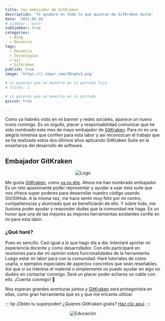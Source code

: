 ```yaml
---
title: Soy embajador de GitKraken 
description: 'Te ayudaré en todo lo que quieras de GitKraken Suite'
date: '2021-05-26'
# sidebar: 'auto'
subSidebar: true
categories:
  - Blog
  - Docencia
tags:
  - Docencia
  - Tecnologías
  - Git
  - Gitkraken
publish: true
image: 'https://i.imgur.com/1Dnghu1.png'

# si quieres que se muestre en la portada fija
# sticky: 1

# si quieres que se muestre en la portada
giscus: true 

---
```

Como ya habréis visto en mi banner y redes sociales, aparece un nuevo icono conmigo. Es un orgullo, placer y responsabilidad comunicar que he sido nombrado este mes de mayo embajador de [GitKraken](https://www.gitkraken.com/invite/wdJ7HntT). Para mi es una alegría inmensa que confíen para esta labor y así reconozcan el trabajo que se ha realizado estos dos últimos años aplicando GitKraken Suite en la enseñanza del desarrollo de software. 

<!-- more -->

## Embajador GitKraken
<p style="text-align:center;"><img loading="lazy" style="border-radius: 0.25rem;" src="https://i.imgur.com/XKIknr7.gif" alt="Logo"></p>

Me gusta [GitKraken](https://www.gitkraken.com/invite/wdJ7HntT), como [ya os dije](https://joseluisgs.github.io/blog/2021-05-20-gitkraken-superpoder-git.html). Ahora me han nombrado embajador. Es un reto apasionante poder representar y ayudar a usar esta suite que nos ofrece super poderes para desarrollar nuestro código usando Git/GitHub. A la misma vez, me hace sentir muy feliz por mi centro, compañeros/as y alumnado que se beneficiarán de ello. Y sobre todo, me ilusiona poder ayudar y responder dudas que la comunidad me haga. Es un honor que una de las mejores as mejores herramientas existentes confíe en mi para esta labor.

### ¿Qué haré? 
Pues es sencillo. Casi igual a lo que hago día a día. Intentaré aportar mi experiencia docente y como desarrollador. Con ello participaré en reuniones para dar mi opinión sobre funcionalidades de la herramienta. Luego estar mi labor para con la comunidad. Haré tutoriales de cómo usarla, o ejemplos especiales de aspectos concretos que sean reseñables. Así que si os interesa el material o simplemente os puedo ayudar en algo no dudéis en contactar conmigo. Será un placer poder echaros un cable con ello. ¡Cuenta conmigo! 💪

Nos esperan grandes aventuras juntos y [GitKraken](https://www.gitkraken.com/invite/wdJ7HntT) será protagonista en ellas, como gran herramienta que es y que me encanta utilizar.

::: tip ¡Obtén tu superpoder!
¿Quieres GitKraken gratis? [Haz clic aquí](https://www.gitkraken.com/invite/wdJ7HntT).
:::

<p style="text-align:center;">
  <img loading="lazy" style="border-radius: 0.25rem;" 
    src="https://i.imgur.com/sTDaBTu.png" alt="Educación"
  />
</p>

